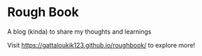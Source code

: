 # Rough Book

A blog (kinda) to share my thoughts and learnings

Visit https://gattaloukik123.github.io/roughbook/ to explore more!
